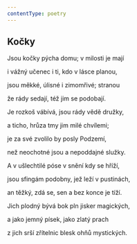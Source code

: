 ```yaml
---
contentType: poetry
---
```


<section>

## Kočky

Jsou kočky pýcha domu; v milosti je mají

i vážný učenec i ti, kdo v lásce planou,

jsou měkké, úlisné i zimomřivé; stranou

že rády sedají, též jim se podobají.

</section>

<section>

Je rozkoš vábívá, jsou rády vědě družky,

a ticho, hrůza tmy jim milé chvílemi;

je za své zvolilo by posly Podzemí,

než neochotné jsou a nepoddajné služky.

</section>

<section>

A v ušlechtilé póse v snění kdy se hříží,

jsou sfingám podobny, jež leží v pustinách,

an těžký, zdá se, sen a bez konce je tíží.

</section>

<section>

Jich plodný bývá bok pln jisker magických,

a jako jemný písek, jako zlatý prach

z jich srší zřítelnic blesk ohňů mystických.

</section>
